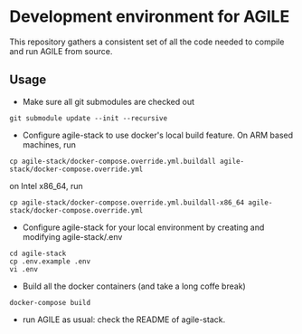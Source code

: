 Development environment for AGILE
=================================

This repository gathers a consistent set of all the code needed to compile and run AGILE from source.

Usage
-----

- Make sure all git submodules are checked out
```
git submodule update --init --recursive
```

- Configure agile-stack to use docker's local build feature. On ARM based machines, run
```
cp agile-stack/docker-compose.override.yml.buildall agile-stack/docker-compose.override.yml
```
on Intel x86_64, run
```
cp agile-stack/docker-compose.override.yml.buildall-x86_64 agile-stack/docker-compose.override.yml
```

- Configure agile-stack for your local environment by creating and modifying agile-stack/.env
```
cd agile-stack
cp .env.example .env
vi .env
```

- Build all the docker containers (and take a long coffe break)
```
docker-compose build

```

- run AGILE as usual: check the README of agile-stack.
